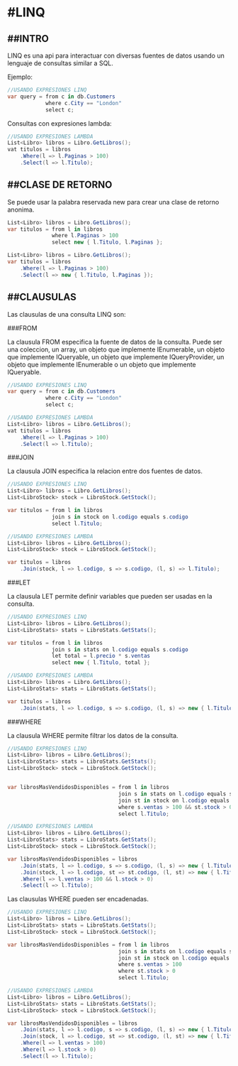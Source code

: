 #LINQ
=============================

##INTRO
--------------

LINQ es una api para interactuar con diversas fuentes de datos usando un lenguaje de consultas similar a SQL.

Ejemplo:

```csharp
//USANDO EXPRESIONES LINQ
var query = from c in db.Customers
            where c.City == "London"
            select c;
```

Consultas con expresiones lambda:

```csharp
//USANDO EXPRESIONES LAMBDA
List<Libro> libros = Libro.GetLibros();
vat titulos = libros
    .Where(l => l.Paginas > 100)
    .Select(l => l.Titulo);
```

##CLASE DE RETORNO
--------------

Se puede usar la palabra reservada new para crear una clase de retorno anonima.

```csharp
List<Libro> libros = Libro.GetLibros();
var titulos = from l in libros
              where l.Paginas > 100
              select new { l.Titulo, l.Paginas };
```

```csharp
List<Libro> libros = Libro.GetLibros();
var titulos = libros
    .Where(l => l.Paginas > 100)
    .Select(l => new { l.Titulo, l.Paginas });
```



##CLAUSULAS
--------------

Las clausulas de una consulta LINQ son:

###FROM

La clausula FROM especifica la fuente de datos de la consulta. Puede ser una coleccion, un array, un objeto que implemente IEnumerable, un objeto que implemente IQueryable, un objeto que implemente IQueryProvider, un objeto que implemente IEnumerable<T> o un objeto que implemente IQueryable<T>.

```csharp
//USANDO EXPRESIONES LINQ
var query = from c in db.Customers
            where c.City == "London"
            select c;
```

```csharp
//USANDO EXPRESIONES LAMBDA
List<Libro> libros = Libro.GetLibros();
vat titulos = libros
    .Where(l => l.Paginas > 100)
    .Select(l => l.Titulo);
```

###JOIN

La clausula JOIN especifica la relacion entre dos fuentes de datos.

```csharp
//USANDO EXPRESIONES LINQ
List<Libro> libros = Libro.GetLibros();
List<LibroStock> stock = LibroStock.GetStock();

var titulos = from l in libros
              join s in stock on l.codigo equals s.codigo
              select l.Titulo;
```

```csharp
//USANDO EXPRESIONES LAMBDA
List<Libro> libros = Libro.GetLibros();
List<LibroStock> stock = LibroStock.GetStock();

var titulos = libros
    .Join(stock, l => l.codigo, s => s.codigo, (l, s) => l.Titulo);
```

###LET

La clausula LET permite definir variables que pueden ser usadas en la consulta.

```csharp
//USANDO EXPRESIONES LINQ
List<Libro> libros = Libro.GetLibros();
List<LibroStats> stats = LibroStats.GetStats();

var titulos = from l in libros
              join s in stats on l.codigo equals s.codigo
              let total = l.precio * s.ventas
              select new { l.Titulo, total };
```

```csharp
//USANDO EXPRESIONES LAMBDA
List<Libro> libros = Libro.GetLibros();
List<LibroStats> stats = LibroStats.GetStats();

var titulos = libros
    .Join(stats, l => l.codigo, s => s.codigo, (l, s) => new { l.Titulo, total = l.precio * s.ventas });
```

###WHERE

La clausula WHERE permite filtrar los datos de la consulta.

```csharp
//USANDO EXPRESIONES LINQ
List<Libro> libros = Libro.GetLibros();
List<LibroStats> stats = LibroStats.GetStats();
List<LibroStock> stock = LibroStock.GetStock();


var librosMasVendidosDisponibles = from l in libros
                                   join s in stats on l.codigo equals s.codigo
                                   join st in stock on l.codigo equals st.codigo
                                   where s.ventas > 100 && st.stock > 0
                                   select l.Titulo;
```

```csharp
//USANDO EXPRESIONES LAMBDA
List<Libro> libros = Libro.GetLibros();
List<LibroStats> stats = LibroStats.GetStats();
List<LibroStock> stock = LibroStock.GetStock();

var librosMasVendidosDisponibles = libros
    .Join(stats, l => l.codigo, s => s.codigo, (l, s) => new { l.Titulo, s.ventas })
    .Join(stock, l => l.codigo, st => st.codigo, (l, st) => new { l.Titulo, l.ventas, st.stock })
    .Where(l => l.ventas > 100 && l.stock > 0)
    .Select(l => l.Titulo);
```

Las clausulas WHERE pueden ser encadenadas.

```csharp
//USANDO EXPRESIONES LINQ
List<Libro> libros = Libro.GetLibros();
List<LibroStats> stats = LibroStats.GetStats();
List<LibroStock> stock = LibroStock.GetStock();

var librosMasVendidosDisponibles = from l in libros
                                   join s in stats on l.codigo equals s.codigo
                                   join st in stock on l.codigo equals st.codigo
                                   where s.ventas > 100
                                   where st.stock > 0
                                   select l.Titulo;
```

```csharp
//USANDO EXPRESIONES LAMBDA
List<Libro> libros = Libro.GetLibros();
List<LibroStats> stats = LibroStats.GetStats();
List<LibroStock> stock = LibroStock.GetStock();

var librosMasVendidosDisponibles = libros
    .Join(stats, l => l.codigo, s => s.codigo, (l, s) => new { l.Titulo, s.ventas })
    .Join(stock, l => l.codigo, st => st.codigo, (l, st) => new { l.Titulo, l.ventas, st.stock })
    .Where(l => l.ventas > 100)
    .Where(l => l.stock > 0)
    .Select(l => l.Titulo);
```






























































